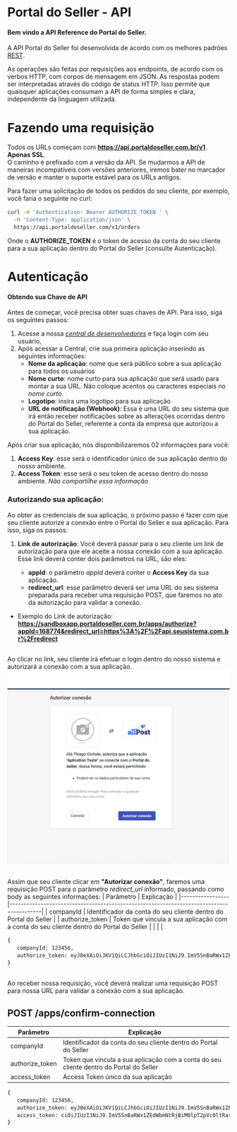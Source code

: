 # Portal do Seller - API

#### Bem vindo a API Reference do Portal do Seller.

A API Portal do Seller foi desenvolvida de acordo com os melhores padrões [REST](https://en.wikipedia.org/wiki/Representational_State_Transfer).

As operações são feitas por requisições aos endpoints, de acordo com os verbos HTTP, com corpos de mensagem em JSON. As respostas podem ser interpretadas através do código de status HTTP. Isso permite que quaisquer aplicações consumam a API de forma simples e clara, independente da linguagem utilizada.

# Fazendo uma requisição
Todos os URLs começam com **https://api.portaldoseller.com.br/v1**. **Apenas SSL**.\
O caminho é prefixado com a versão da API. Se mudarmos a API de maneiras incompatíveis com versões anteriores, iremos bater no marcador de versão e manter o suporte estável para os URLs antigos.

Para fazer uma solicitação de todos os pedidos do seu cliente, por exemplo, você faria o seguinte no curl:
```sh
curl -H 'Authentication: Bearer AUTHORIZE_TOKEN ' \
  -H 'Content-Type: application/json' \
  https://api.portaldoseller.com/v1/orders
```
Onde o **AUTHORIZE_TOKEN** é o token de acesso da conta do seu cliente para a sua aplicação dentro do Portal do Seller (consulte Autenticação).

# Autenticação

#### Obtendo sua Chave de API

Antes de começar, você precisa obter suas chaves de API.
Para isso, siga os seguintes passos:

1. Acesse a nossa [_central de desenvolvedores_](https://developers.portaldoseller.com.br/) e faça login com seu usuário,
2. Após acessar a Central, crie sua primeira aplicação inserindo as seguintes informações:
   - **Nome da aplicação**: nome que será público sobre a sua aplicação para todos os usuários
   - **Nome curto**: nome curto para sua aplicação que será usado para montar a sua URL. Não coloque acentos ou caracteres especiais no _nome curto_.
   - **Logotipo**: insira uma logotipo para sua aplicação
   - **URL de notificação (Webhook)**: Essa é uma URL do seu sistema que irá então receber notificações sobre as alterações ocorridas dentro do Portal do Seller, referente a conta da empresa que autorizou a sua aplicação.

Após criar sua aplicação, nós disponibilizaremos 02 informações para você:

1. **Access Key**: esse será o identificador único de sua aplicação dentro do nosso ambiente.
2. **Access Token**: esse será o seu token de acesso dentro do nosso ambiente. _Não compartilhe essa informação_

### Autorizando sua aplicação:

Ao obter as credenciais de sua aplicação, o próximo passo é fazer com que seu cliente autorize a conexão entre o Portal do Seller e sua aplicação. Para isso, siga os passos:

1. **Link de autorização**: Você deverá passar para o seu cliente um link de autorização para que ele aceite a nossa conexão com a sua aplicação. Esse link deverá conter dois parâmetros na URL, são eles:

   - **appId**: o parâmetro _appId_ deverá conter o **Access Key** da sua aplicação.
   - **redirect_url**: esse parâmetro deverá ser uma URL do seu sistema preparada para receber uma requisição POST, que faremos no ato da autorização para validar a conexão.

* Exemplo do Link de autorização: **https://sandboxapp.portaldoseller.com.br/apps/authorize?appId=168774&redirect_url=https%3A%2F%2Fapi.seusistema.com.br%2Fredirect**
##
Ao clicar no link, seu cliente irá efetuar o login dentro do nosso sistema e autorizará a conexão com a sua aplicação.
![](/imgs/app_authorize_example.png)
##
Assim que seu cliente clicar em **"Autorizar conexão"**, faremos uma requisição POST para o parâmetro _redirect_url_ informado, passando como body as seguintes informações:
| Parâmetro       | Explicação                                                                              |
|-----------------|-----------------------------------------------------------------------------------------|
| companyId       | Identificador da conta do seu cliente dentro do Portal do Seller                        |
| authorize_token | Token que vincula a sua aplicação com a conta do seu cliente dentro do Portal do Seller |
|                 |                                                                                         |
```sh
{
   companyId: 123456,
   authorize_token: eyJ0eXAiOiJKV1QiLCJhbGciOiJIUzI1NiJ9.ImV5SnBaRWx1ZEdWbmNtRjBiM0lpT2pVc0ltR
}
```
##
Ao receber nossa requisição, você deverá realizar uma requisição POST para nossa URL para validar a conexão com a sua aplicação.

## POST /apps/confirm-connection
| Parâmetro       | Explicação                                                                              |
|-----------------|-----------------------------------------------------------------------------------------|
| companyId       | Identificador da conta do seu cliente dentro do Portal do Seller                        |
| authorize_token | Token que vincula a sua aplicação com a conta do seu cliente dentro do Portal do Seller |
| access_token    | Access Token único da sua aplicação                                                     |
```sh
{
   companyId: 123456,
   authorize_token: eyJ0eXAiOiJKV1QiLCJhbGciOiJIUzI1NiJ9.ImV5SnBaRWx1ZEdWbmNtRjBiM0lpT2pVc0ltR,
   access_token: ciOiJIUzI1NiJ9.ImV5SnBaRWx1ZEdWbmNtRjBiM0lpT2pVc0ltRasdasf1QiLCJhbGciOiJIUzI1Ni
}
```
